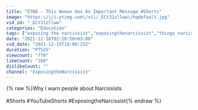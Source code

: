 ```yaml
---
title: "ETN6 - This Woman Has An Important Message #Shorts"
image: "https:\/\/i.ytimg.com\/vi\/_ECt31zllww\/hqdefault.jpg"
vid_id: "_ECt31zllww"
categories: "Education"
tags: ["exposing the narcissist","exposingthenarcissist","things narcissists do"]
date: "2021-12-16T02:10:50+03:00"
vid_date: "2021-12-15T18:00:25Z"
duration: "PT52S"
viewcount: "770"
likeCount: "160"
dislikeCount: ""
channel: "ExposingtheNarcissist"
---
```

{% raw %}Why I warn people about Narcissists<br /><br />#Shorts #YouTubeShorts #ExposingtheNarcissist{% endraw %}
